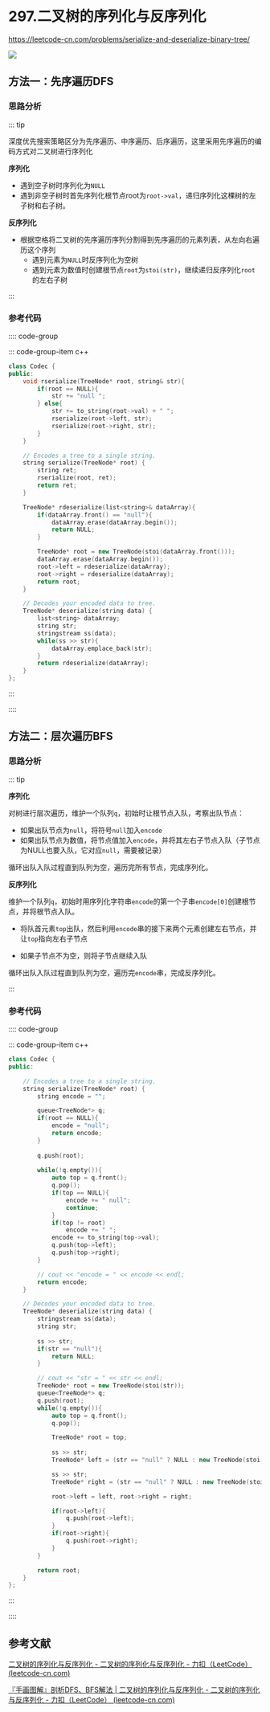 #  297.二叉树的序列化与反序列化

https://leetcode-cn.com/problems/serialize-and-deserialize-binary-tree/

![](https://cdn.jsdelivr.net/gh/River-Cold/pictureBed/vuepress-blog/solution/leetcode/LeetCode-hot-topic-HOT-100/297.png)

## 方法一：先序遍历DFS

### 思路分析

::: tip

深度优先搜索策略区分为先序遍历、中序遍历、后序遍历，这里采用先序遍历的编码方式对二叉树进行序列化

**序列化**

- 遇到空子树时序列化为`NULL`
- 遇到非空子树时首先序列化根节点root为`root->val`，递归序列化这棵树的左子树和右子树。

**反序列化**

- 根据空格将二叉树的先序遍历序列分割得到先序遍历的元素列表，从左向右遍历这个序列
  - 遇到元素为`NULL`时反序列化为空树
  - 遇到元素为数值时创建根节点`root`为`stoi(str)`，继续递归反序列化`root`的左右子树

:::

### 参考代码

:::: code-group

::: code-group-item c++

```cpp
class Codec {
public:
    void rserialize(TreeNode* root, string& str){
        if(root == NULL){
            str += "null ";
        } else{
            str += to_string(root->val) + " ";
            rserialize(root->left, str);
            rserialize(root->right, str);
        }
    }

    // Encodes a tree to a single string.
    string serialize(TreeNode* root) {
        string ret;
        rserialize(root, ret);
        return ret;
    }

    TreeNode* rdeserialize(list<string>& dataArray){
        if(dataArray.front() == "null"){
            dataArray.erase(dataArray.begin());
            return NULL;
        }

        TreeNode* root = new TreeNode(stoi(dataArray.front()));
        dataArray.erase(dataArray.begin());
        root->left = rdeserialize(dataArray);
        root->right = rdeserialize(dataArray);
        return root;
    }

    // Decodes your encoded data to tree.
    TreeNode* deserialize(string data) {
        list<string> dataArray;
        string str;
        stringstream ss(data);
        while(ss >> str){
            dataArray.emplace_back(str);
        }
        return rdeserialize(dataArray);
    }
};
```

:::

::::

## 方法二：层次遍历BFS

### 思路分析

::: tip

**序列化**

对树进行层次遍历，维护一个队列`q`，初始时让根节点入队，考察出队节点：

- 如果出队节点为`null`，将符号`null`加入`encode`
- 如果出队节点为数值，将节点值加入`encode`，并将其左右子节点入队（子节点为NULL也要入队，它对应`null`，需要被记录）

循环出队入队过程直到队列为空，遍历完所有节点，完成序列化。

**反序列化**

维护一个队列`q`，初始时用序列化字符串`encode`的第一个子串`encode[0]`创建根节点，并将根节点入队。

- 将队首元素`top`出队，然后利用`encode`串的接下来两个元素创建左右节点，并让`top`指向左右子节点

- 如果子节点不为空，则将子节点继续入队

循环出队入队过程直到队列为空，遍历完`encode`串，完成反序列化。

:::

### 参考代码

:::: code-group

::: code-group-item c++

```cpp
class Codec {
public:

    // Encodes a tree to a single string.
    string serialize(TreeNode* root) {
        string encode = "";

        queue<TreeNode*> q;
        if(root == NULL){
            encode = "null";
            return encode;
        }
        
        q.push(root);
        
        while(!q.empty()){
            auto top = q.front();
            q.pop();
            if(top == NULL){
                encode += " null";
                continue;
            }
            if(top != root)
                encode += " ";
            encode += to_string(top->val);
            q.push(top->left);
            q.push(top->right);
        }

        // cout << "encode = " << encode << endl;
        return encode;       
    }

    // Decodes your encoded data to tree.
    TreeNode* deserialize(string data) {
        stringstream ss(data);
        string str;
        
        ss >> str;
        if(str == "null"){
            return NULL;
        }

        // cout << "str = " << str << endl;
        TreeNode* root = new TreeNode(stoi(str));
        queue<TreeNode*> q;
        q.push(root);
        while(!q.empty()){
            auto top = q.front();
            q.pop();

            TreeNode* root = top;
            
            ss >> str;
            TreeNode* left = (str == "null" ? NULL : new TreeNode(stoi(str)));

            ss >> str;
            TreeNode* right = (str == "null" ? NULL : new TreeNode(stoi(str)));

            root->left = left, root->right = right;

            if(root->left){
                q.push(root->left);
            }
            if(root->right){
                q.push(root->right);
            }
        }

        return root;
    }
};
```

:::

::::

## 参考文献

[二叉树的序列化与反序列化 - 二叉树的序列化与反序列化 - 力扣（LeetCode） (leetcode-cn.com)](https://leetcode-cn.com/problems/serialize-and-deserialize-binary-tree/solution/er-cha-shu-de-xu-lie-hua-yu-fan-xu-lie-hua-by-le-2/)

[『手画图解』剖析DFS、BFS解法 | 二叉树的序列化与反序列化 - 二叉树的序列化与反序列化 - 力扣（LeetCode） (leetcode-cn.com)](https://leetcode-cn.com/problems/serialize-and-deserialize-binary-tree/solution/shou-hui-tu-jie-gei-chu-dfshe-bfsliang-chong-jie-f/)